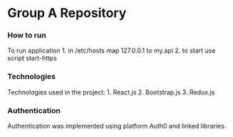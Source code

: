 # Group A Repository

### How to run 
To run application
    1. in /etc/hosts map 127.0.0.1 to my.api
    2. to start use script start-https

### Technologies
Technologies used in the project:
    1. React.js
    2. Bootstrap.js
    3. Redux.js

### Authentication
Authentication was implemented using platform Auth0 and linked libraries.

